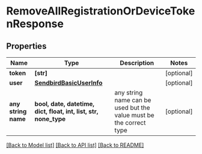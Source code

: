# RemoveAllRegistrationOrDeviceTokenResponse


## Properties
Name | Type | Description | Notes
------------ | ------------- | ------------- | -------------
**token** | **[str]** |  | [optional] 
**user** | [**SendbirdBasicUserInfo**](SendbirdBasicUserInfo.md) |  | [optional] 
**any string name** | **bool, date, datetime, dict, float, int, list, str, none_type** | any string name can be used but the value must be the correct type | [optional]

[[Back to Model list]](../README.md#documentation-for-models) [[Back to API list]](../README.md#documentation-for-api-endpoints) [[Back to README]](../README.md)


